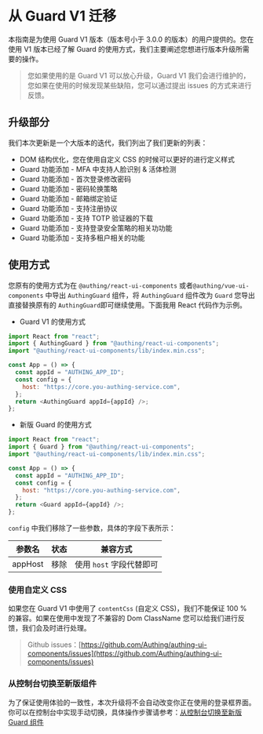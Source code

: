 # 从 Guard V1 迁移
<LastUpdated/>

本指南是为使用 Guard V1 版本（版本号小于 3.0.0 的版本）的用户提供的。您在使用 V1 版本已经了解 Guard 的使用方式，我们主要阐述您想进行版本升级所需要的操作。

> 您如果使用的是 Guard V1 可以放心升级，Guard V1 我们会进行维护的，您如果在使用的时候发现某些缺陷，您可以通过提出 issues 的方式来进行反馈。

## 升级部分

我们本次更新是一个大版本的迭代，我们列出了我们更新的列表：

- DOM 结构优化，您在使用自定义 CSS 的时候可以更好的进行定义样式
- Guard 功能添加 - MFA 中支持人脸识别 & 活体检测
- Guard 功能添加 - 首次登录修改密码
- Guard 功能添加 - 密码轮换策略
- Guard 功能添加 - 邮箱绑定验证
- Guard 功能添加 - 支持注册协议
- Guard 功能添加 - 支持 TOTP 验证器的下载
- Guard 功能添加 - 支持登录安全策略的相关功功能
- Guard 功能添加 - 支持多租户相关的功能

## 使用方式

您原有的使用方式为在 `@authing/react-ui-components` 或者`@authing/vue-ui-components` 中导出 `AuthingGuard` 组件，将 `AuthingGuard` 组件改为 `Guard` 您导出直接替换原有的 `AuthingGuard`即可继续使用。下面我用 React 代码作为示例。

- Guard V1 的使用方式

```javascript
import React from "react";
import { AuthingGuard } from "@authing/react-ui-components";
import "@authing/react-ui-components/lib/index.min.css";

const App = () => {
  const appId = "AUTHING_APP_ID";
  const config = {
    host: "https://core.you-authing-service.com",
  };
  return <AuthingGuard appId={appId} />;
};
```

- 新版 Guard 的使用方式

```javascript
import React from "react";
import { Guard } from "@authing/react-ui-components";
import "@authing/react-ui-components/lib/index.min.css";

const App = () => {
  const appId = "AUTHING_APP_ID";
  const config = {
    host: "https://core.you-authing-service.com",
  };
  return <Guard appId={appId} />;
};
```

`config` 中我们移除了一些参数，具体的字段下表所示：

| 参数名  | 状态 | 兼容方式                 |
| ------- | ---- | ------------------------ |
| appHost | 移除 | 使用 `host` 字段代替即可 |

### 使用自定义 CSS

如果您在 Guard V1 中使用了 `contentCss` (自定义 CSS)，我们不能保证 100 % 的兼容。如果在使用中发现了不兼容的 Dom ClassName 您可以给我们进行反馈，我们会及时进行处理。

> Github issues：[https://github.com/Authing/authing-ui-components/issues](https://github.com/Authing/authing-ui-components/issues)

### 从控制台切换至新版组件

为了保证使用体验的一致性，本次升级将不会自动改变你正在使用的登录框界面。你可以在控制台中实现手动切换，具体操作步骤请参考：[从控制台切换至新版 Guard 组件](./console-migrate.md)
